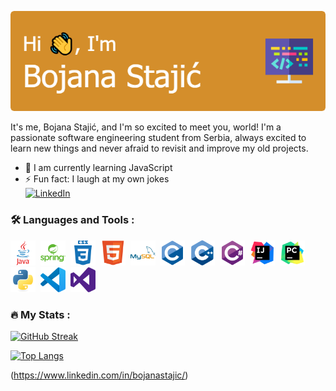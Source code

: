 

![Header](./header-image.png)


It's me, Bojana Stajić, and I'm so excited to meet you, world! I'm a passionate software engineering student from Serbia, always excited to learn new things and never afraid to revisit and improve my old projects.

- 🔭 I am currently learning JavaScript
- ⚡ Fun fact: I laugh at my own jokes  <br>
[![LinkedIn](https://img.shields.io/badge/LinkedIn-0077B5?style=for-the-badge&logo=linkedin&logoColor=white)](https://www.linkedin.com/in/bojanastajic/)


### :hammer_and_wrench: Languages and Tools :
<div>
<img src="https://github.com/devicons/devicon/blob/master/icons/java/java-original-wordmark.svg" title="Java" alt="Java" width="40" height="40"/>&nbsp;
<img src="https://github.com/devicons/devicon/blob/master/icons/spring/spring-original-wordmark.svg" title="Spring" alt="Spring" width="40" height="40"/>&nbsp;
  <img src="https://github.com/devicons/devicon/blob/master/icons/css3/css3-plain-wordmark.svg"  title="CSS3" alt="CSS" width="40" height="40"/>&nbsp;
  <img src="https://github.com/devicons/devicon/blob/master/icons/html5/html5-original.svg" title="HTML5" alt="HTML" width="40" height="40"/>&nbsp;
    <img src="https://github.com/devicons/devicon/blob/master/icons/mysql/mysql-original-wordmark.svg" title="MySQL"  alt="MySQL" width="40" height="40"/>&nbsp;
    <img src="https://github.com/devicons/devicon/blob/master/icons/c/c-original.svg" title="C"  alt="C" width="40" height="40"/>&nbsp;
   <img src="https://github.com/devicons/devicon/blob/master/icons/cplusplus/cplusplus-original.svg" title="C++"  alt="C++" width="40" height="40"/>&nbsp;
   <img src="https://github.com/devicons/devicon/blob/master/icons/csharp/csharp-original.svg" title="C#"  alt="CSharp" width="40" height="40"/>&nbsp;
   <img src="https://github.com/devicons/devicon/blob/master/icons/intellij/intellij-original.svg" title="IntelliJ"  alt="IntelliJ" width="40" height="40"/>&nbsp;
    <img src="https://github.com/devicons/devicon/blob/master/icons/pycharm/pycharm-original.svg" title="PyCharm"  alt="PyCharm" width="40" height="40"/>&nbsp;
   <img src="https://github.com/devicons/devicon/blob/master/icons/python/python-original.svg" title="Python"  alt="Python" width="40" height="40"/>&nbsp;
      <img src="https://github.com/devicons/devicon/blob/master/icons/vscode/vscode-original.svg" title="VSCode"  alt="VSCode" width="40" height="40"/>&nbsp;
        <img src="https://github.com/devicons/devicon/blob/master/icons/visualstudio/visualstudio-plain.svg" title="VisualStudio"  alt="VisualStudio" width="40" height="40"/>&nbsp;


### :fire: My Stats :
[![GitHub Streak](http://github-readme-streak-stats.herokuapp.com?user=little-software-engineer&theme=dark&background=000000)](https://git.io/streak-stats)
    
   [![Top Langs](https://github-readme-stats.vercel.app/api/top-langs/?username=little-software-engineer&layout=compact&theme=vision-friendly-dark)](https://github.com/anuraghazra/github-readme-stats)

(https://www.linkedin.com/in/bojanastajic/)

   
   
   
